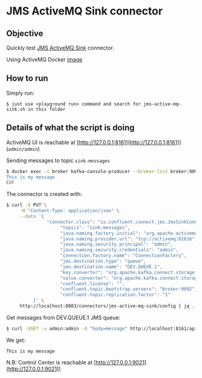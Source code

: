 # JMS ActiveMQ Sink connector



## Objective

Quickly test [JMS ActiveMQ Sink](https://docs.confluent.io/current/connect/kafka-connect-jms/sink/index.html#actvemq-quick-start) connector.

Using ActiveMQ Docker [image](https://hub.docker.com/r/rmohr/activemq/)




## How to run

Simply run:

```
$ just use <playground run> command and search for jms-active-mq-sink.sh in this folder
```

## Details of what the script is doing

ActiveMQ UI is reachable at [http://127.0.0.1:8161](http://127.0.0.1:8161]) (`admin/admin`)

Sending messages to topic `sink-messages`

```bash
$ docker exec -i broker kafka-console-producer --broker-list broker:9092 --topic sink-messages << EOF
This is my message
EOF
```

The connector is created with:

```bash
$ curl -X PUT \
     -H "Content-Type: application/json" \
     --data '{
               "connector.class": "io.confluent.connect.jms.JmsSinkConnector",
                    "topics": "sink-messages",
                    "java.naming.factory.initial": "org.apache.activemq.jndi.ActiveMQInitialContextFactory",
                    "java.naming.provider.url": "tcp://activemq:61616",
                    "java.naming.security.principal": "admin",
                    "java.naming.security.credentials": "admin",
                    "connection.factory.name": "ConnectionFactory",
                    "jms.destination.type": "queue",
                    "jms.destination.name": "DEV.QUEUE.1",
                    "key.converter": "org.apache.kafka.connect.storage.StringConverter",
                    "value.converter": "org.apache.kafka.connect.storage.StringConverter",
                    "confluent.license": "",
                    "confluent.topic.bootstrap.servers": "broker:9092",
                    "confluent.topic.replication.factor": "1"
          }' \
     http://localhost:8083/connectors/jms-active-mq-sink/config | jq .
```

Get messages from DEV.QUEUE.1 JMS queue:

```bash
$ curl -XGET -u admin:admin -d "body=message" http://localhost:8161/api/message/DEV.QUEUE.1?type=queue
```

We get:

```
This is my message
```

N.B: Control Center is reachable at [http://127.0.0.1:9021](http://127.0.0.1:9021])
